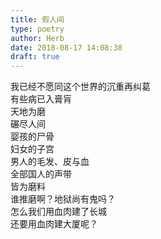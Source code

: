 ```yaml
---  
title: 假人间  
type: poetry  
author: Herb  
date: 2018-08-17 14:08:38  
draft: true
---  
```

我已经不愿同这个世界的沉重再纠葛  
有些病已入膏肓  
天地为磨  
碾尽人间    
婴孩的尸骨  
妇女的子宫  
男人的毛发、皮与血  
全部国人的声带  
皆为磨料    
谁推磨啊？地狱尚有鬼吗？  
怎么我们用血肉建了长城  
还要用血肉建大厦呢？
